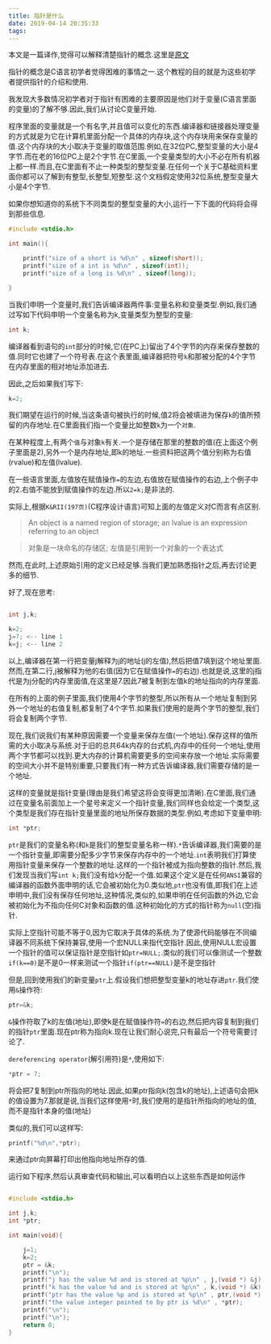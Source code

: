 ```yaml
---
title: 指针是什么
date: 2019-04-14 20:35:33
tags:
---
```


本文是一篇译作,觉得可以解释清楚指针的概念.这里是[原文](http://www.cs.ucsb.edu/~mikec/cs16/misc/ptrtut12/ch1x.htm)

<!-- more -->


指针的概念是C语言初学者觉得困难的事情之一.这个教程的目的就是为这些初学者提供指针的介绍和使用.

我发现大多数情况初学者对于指针有困难的主要原因是他们对于变量(C语言里面的变量)的了解不够.因此,我们从讨论C变量开始.

程序里面的变量就是一个有名字,并且值可以变化的东西.编译器和链接器处理变量的方式就是为它在计算机里面分配一个具体的内存块,这个内存块用来保存变量的值.这个内存块的大小取决于变量的取值范围.例如,在32位PC,整型变量的大小是4字节.而在老的16位PC上是2个字节.在C里面,一个变量类型的大小不必在所有机器上都一样.而且,在C里面有不止一种类型的整型变量.在任何一个关于C基础资料里面你都可以了解到有整型,长整型,短整型.这个文档假定使用32位系统,整型变量大小是4个字节.

如果你想知道你的系统下不同类型的整型变量的大小,运行一下下面的代码将会得到那些信息.

```c
#include <stdio.h>

int main(){

    printf("size of a short is %d\n" , sizeof(short));
    printf("size of a int is %d\n" , sizeof(int));
    printf("size of a long is %d\n" , sizeof(long));

}

```

当我们申明一个变量时,我们告诉编译器两件事:变量名称和变量类型.例如,我们通过写如下代码申明一个变量名称为k,变量类型为整型的变量:

```c
int k;
```

编译器看到语句的`int`部分的时候,它(在PC上)留出了4个字节的内存来保存整数的值.同时它也建了一个符号表.在这个表里面,编译器把符号`k`和那被分配的4个字节在内存里面的相对地址添加进去.

因此,之后如果我们写下:

```c
k=2;
```

我们期望在运行的时候,当这条语句被执行的时候,值2将会被填进为保存`k`的值所预留的内存地址.在C里面我们指一个变量比如整数`k`为一个`对象`.


在某种程度上,有两个`值`与对象`k`有关.一个是存储在那里的整数的值(在上面这个例子里面是2),另外一个是内存地址,即k的地址.一些资料把这两个值分别称为右值(rvalue)和左值(lvalue).


在一些语言里面,左值放在赋值操作`=`的左边,右值放在赋值操作的右边,上个例子中的2.右值不能放到赋值操作的左边.所以`2=k;`是非法的.

实际上,根据`K&RII(197页)`(C程序设计语言)可知上面的左值定义对C而言有点区别.

> An object is a named region of storage; an lvalue is an expression referring to an object

> 对象是一块命名的存储区; 左值是引用到一个对象的一个表达式

然而,在此时,上述原始引用的定义已经足够.当我们更加熟悉指针之后,再去讨论更多的细节.

好了,现在思考:

```c

int j,k;

k=2;
j=7; <-- line 1
k=j; <-- line 2

```

以上,编译器在第一行把变量j解释为j的地址(j的左值),然后把值7填到这个地址里面.然而,在第二行,j被解释为他的右值(因为它在赋值操作`=`的右边).也就是说,这里的j指代是为j分配的内存里面值,在这里是7.因此7被复制到左值k的地址指向的内存里面.


在所有的上面的例子里面,我们使用4个字节的整型,所以所有从一个地址复制到另外一个地址的右值复制,都复制了4个字节.如果我们使用的是两个字节的整型,我们将会复制两个字节.

现在,我们说我们有某种原因需要一个变量来保存左值(一个地址).保存这样的值所需的大小取决与系统.对于旧的总共64k内存的台式机,内存中的任何一个地址,使用两个字节都可以找到.更大内存的计算机需要更多的空间来存放一个地址.实际需要的空间大小并不是特别重要,只要我们有一种方式告诉编译器,我们需要存储的是一个地址.


这样的变量就是指针变量(理由是我们希望这将会变得更加清晰).在C里面,我们通过在变量名前面加上一个星号来定义一个指针变量,我们同样也会给定一个类型,这个类型是我们存在指针变量里面的地址所保存数据的类型.例如,考虑如下变量申明:

```c
int *ptr;
```

`ptr`是我们的变量名称(和`k`是我们的整型变量名称一样).`*`告诉编译器,我们需要的是一个指针变量,即需要分配多少字节来保存内存中的一个地址.`int`表明我们打算使用指针变量来保存一个整数的地址.这样的一个指针被成为指向整数的指针.然后,我们发现当我们写`int k;`我们没有给`k`分配一个值.如果这个定义是在任何`ANSI`兼容的编译器的函数外面申明的话,它会被初始化为0.类似地,`ptr`也没有值,即我们在上述申明中,我们没有保存任何地址,这种情况,类似的,如果申明在任何函数的外边,它会被初始化为不指向任何C对象和函数的值.这种初始化的方式的指针称为`null`(空)指针.


实际上空指针可能不等于0,因为它取决于具体的系统.为了使源代码能够在不同编译器不同系统下保持兼容,使用一个宏NULL来指代空指针.因此,使用NULL宏设置一个指针的值可以保证指针是空指针如`ptr=NULL;`.类似的我们可以像测试一个整数`if(k==0)`是不是0一样来测试一个指针`if(ptr==NULL)`是不是空指针


但是,回到使用我们的新变量`ptr`上.假设我们想把整型变量k的地址存进`ptr`.我们使用`&`操作符:

```c
ptr=&k;
```

`&`操作符取了k的左值(地址),即使k是在赋值操作符`=`的右边,然后把内容复制到我们的指针`ptr`里面.现在ptr称为指向k.现在让我们耐心说完,只有最后一个符号需要讨论了.


`dereferencing operator`(解引用符)是`*`,使用如下:

```c
*ptr = 7;

```

将会把7复制到ptr所指向的地址.因此,如果ptr指向k(包含k的地址),上述语句会把k的值设置为7.那就是说,当我们这样使用`*`时,我们使用的是指针所指向的地址的值,而不是指针本身的值(地址)


类似的,我们可以这样写:

```c
printf("%d\n",*ptr);
```

来通过ptr向屏幕打印出他指向地址所存的值.


运行如下程序,然后认真审查代码和输出,可以看明白以上这些东西是如何运作


```c

#include <stdio.h>

int j,k;
int *ptr;

int main(void){

    j=1;
    k=2;
    ptr = &k;
    printf("\n");
    printf("j has the value %d and is stored at %p\n" , j,(void *) &j);
    printf("k has the value %d and is stored at %p\n" , k,(void *) &k);
    printf("ptr has the value %p and is stored at %p\n" , ptr,(void *) &ptr);
    printf("the value integer pointed to by ptr is %d\n" , *ptr);
    printf("\n");
    printf("\n");
    return 0;
}


```

